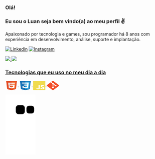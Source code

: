 ### Olá!
### Eu sou o Luan seja bem vindo(a) ao meu perfil ✌️

Apaixonado por tecnologia e games, sou programador há 8 anos com experiência em desenvolvimento, análise, suporte e implantação.
<br/>


[![Linkedin](https://img.shields.io/badge/LinkedIn-0077B5?style=for-the-badge&logo=linkedin&logoColor=white)](https://www.linkedin.com/in/luan-barbosa)
[![Instagram](https://img.shields.io/badge/Instagram-E4405F?style=for-the-badge&logo=instagram&logoColor=white)](https://www.instagram.com/luancsb)
<div>
  <a href="https://github.com/luancesardev">
  <img height="180em" src="https://github-readme-stats.vercel.app/api?username=luancesardev&show_icons=true&theme=github_dark&include_all_commits=true&count_private=true"/>
  <img height="180em" src="https://github-readme-stats.vercel.app/api/top-langs/?username=luancesardev&layout=compact&langs_count=7&theme=github_dark"/>
</div>
  
### Tecnologias que eu uso no meu dia a dia
<div style="display: inline_block">
  <img align="center" alt="luan-HTML" height="30" width="40" src="https://raw.githubusercontent.com/devicons/devicon/master/icons/html5/html5-original.svg">
  <img align="center" alt="luan-CSS" height="30" width="40" src="https://raw.githubusercontent.com/devicons/devicon/master/icons/css3/css3-original.svg">
  <img align="center" alt="luan-Js" height="30" width="40" src="https://raw.githubusercontent.com/devicons/devicon/master/icons/javascript/javascript-plain.svg">
  <img align="center" alt="luan-Git" height="30" width="40" src="https://raw.githubusercontent.com/devicons/devicon/master/icons/git/git-original.svg">
</div>
  
![Snake animation](https://github.com/luancesardev/luancesardev/blob/output/github-contribution-grid-snake.svg)


